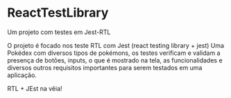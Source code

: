 # ReactTestLibrary
Um projeto com testes em Jest-RTL

O projeto é focado nos teste RTL com Jest (react testing library + jest)
Uma Pokédex com diversos tipos de pokémons, os testes verificam e validam
a presença de botões, inputs, o que é mostrado na tela, as funcionalidades
e diversos outros requisitos importantes para serem testados em uma aplicação.

RTL + JEst na vêia!
